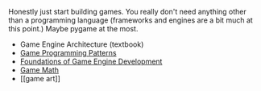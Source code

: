 Honestly just start building games. You really don't need anything other than a programming language (frameworks and engines are a bit much at this point.) Maybe pygame at the most.

 - Game Engine Architecture (textbook)
 - [Game Programming Patterns](http://gameprogrammingpatterns.com/)
 - [Foundations of Game Engine Development](https://foundationsofgameenginedev.com/)
 - [Game Math](https://gamemath.com/)
 - [[game art]]